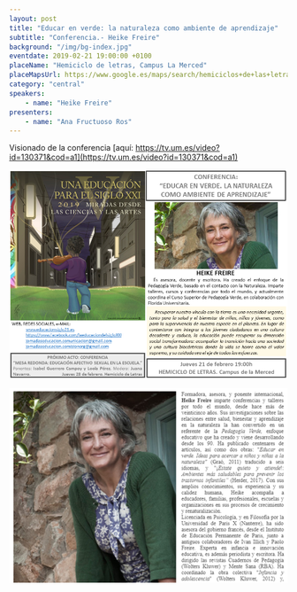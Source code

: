 ```yaml
---
layout: post
title: "Educar en verde: la naturaleza como ambiente de aprendizaje"
subtitle: "Conferencia.- Heike Freire"
background: "/img/bg-index.jpg"
eventdate: 2019-02-21 19:00:00 +0100
placeName: "Hemiciclo de letras, Campus La Merced"
placeMapsUrl: https://www.google.es/maps/search/hemiciclos+de+las+letras+campus+de+la+merced/@38.0033889,-1.147865,14z/data=!3m1!4b1?hl=en
category: "central"
speakers:
    - name: "Heike Freire"
presenters:
    - name: "Ana Fructuoso Ros"
---
```

Visionado de la conferencia [aquí: https://tv.um.es/video?id=130371&cod=a1](https://tv.um.es/video?id=130371&cod=a1)  

![cartel](/img/posts/heikefreire.png)  

![cartel](/img/posts/heikefreirepng.png)
